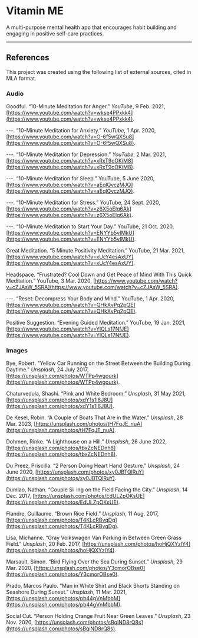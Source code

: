 # Vitamin ME
A multi-purpose mental health app that encourages habit building and engaging in positive self-care practices.

---

## References
This project was created using the following list of external sources, cited in MLA format.

### Audio

Goodful. “10-Minute Meditation for Anger.” _YouTube_, 9 Feb. 2021, [https://www.youtube.com/watch?v=wkse4PPxkk4](https://www.youtube.com/watch?v=wkse4PPxkk4).

---. “10-Minute Meditation for Anxiety.” _YouTube_, 1 Apr. 2020, [https://www.youtube.com/watch?v=O-6f5wQXSu8](https://www.youtube.com/watch?v=O-6f5wQXSu8).

---. “10-Minute Meditation for Depression.” _YouTube_, 2 Mar. 2021, [https://www.youtube.com/watch?v=xRxT9cOKiM8](https://www.youtube.com/watch?v=xRxT9cOKiM8).

---. “10-Minute Meditation for Sleep.” YouTube, 5 June 2020, [https://www.youtube.com/watch?v=aEqlQvczMJQ](https://www.youtube.com/watch?v=aEqlQvczMJQ).

---. “10-Minute Meditation for Stress.” YouTube, 24 Sept. 2020, [https://www.youtube.com/watch?v=z6X5oEIg6Ak](https://www.youtube.com/watch?v=z6X5oEIg6Ak).

---. “10-Minute Meditation to Start Your Day.” YouTube, 21 Oct. 2020, [https://www.youtube.com/watch?v=ENYYb5vIMkU](https://www.youtube.com/watch?v=ENYYb5vIMkU).

Great Meditation. “5 Minute Positivity Meditation.” YouTube, 21 Mar. 2021, [https://www.youtube.com/watch?v=xUcY4esAxUY](https://www.youtube.com/watch?v=xUcY4esAxUY).

Headspace. “Frustrated? Cool Down and Get Peace of Mind With This Quick Meditation.” YouTube, 3 Mar. 2020, [https://www.youtube.com/watch?v=cZJAsW_5SRA](https://www.youtube.com/watch?v=cZJAsW_5SRA).

---. “Reset: Decompress Your Body and Mind.” YouTube, 1 Apr. 2020, [https://www.youtube.com/watch?v=QHkXvPq2pQE](https://www.youtube.com/watch?v=QHkXvPq2pQE).

Positive Suggestion. “Evening Guided Meditation.” YouTube, 19 Jan. 2021, [https://www.youtube.com/watch?v=YlQLs17NfJE](https://www.youtube.com/watch?v=YlQLs17NfJE).

### Images

Bye, Robert. "Yellow Car Running on the Street Between the Building During Daytime." _Unsplash_, 24 July 2017, [https://unsplash.com/photos/WTPp4wgourk](https://unsplash.com/photos/WTPp4wgourk).

Chaturvedula, Shashi. “Pink and White Bedroom.” _Unsplash_, 31 May 2021, [https://unsplash.com/photos/xdY1s1I6J8U](https://unsplash.com/photos/xdY1s1I6J8U).

De Kesel, Robin. “A Couple of Boats That Are in the Water.” _Unsplash_, 28 Mar. 2023, [https://unsplash.com/photos/tH7FqJE_nuA](https://unsplash.com/photos/tH7FqJE_nuA).

Dohmen, Rinke. “A Lighthouse on a Hill.” _Unsplash_, 26 June 2022, [https://unsplash.com/photos/tbxZcNEDnh8](https://unsplash.com/photos/tbxZcNEDnh8).

Du Preez, Priscilla. “2 Person Doing Heart Hand Gesture.” _Unsplash_, 24 June 2020, [https://unsplash.com/photos/xy0JBTQlRuY](https://unsplash.com/photos/xy0JBTQlRuY).

Dumlao, Nathan. “Couple Si ing on the Field Facing the City.” _Unsplash_, 14 Dec. 2017, [https://unsplash.com/photos/EdULZpOKsUE](https://unsplash.com/photos/EdULZpOKsUE).

Flandre, Guillaume. “Brown Rice Field.” _Unsplash_, 11 Aug. 2017, [https://unsplash.com/photos/T4KLcRBvqDg](https://unsplash.com/photos/T4KLcRBvqDg).

Lisa, Michanne. “Gray Volkswagen Van Parking in Between Green Grass Field.” _Unsplash_, 20 Feb. 2017, [https://unsplash.com/photos/hoHjQXYzlY4](https://unsplash.com/photos/hoHjQXYzlY4).

Marsault, Simon. “Bird Flying Over the Sea During Sunset.” _Unsplash_, 29 Mar. 2020, [https://unsplash.com/photos/Y3cmorOBse0](https://unsplash.com/photos/Y3cmorOBse0).

Prado, Marcos Paulo. “Man in White Shirt and Black Shorts Standing on Seashore During Sunset.” _Unsplash_, 11 Mar. 2021, [https://unsplash.com/photos/pb44gVnMbbM](https://unsplash.com/photos/pb44gVnMbbM).

Social Cut. “Person Holding Orange Fruit Near Green Leaves.” _Unsplash_, 23 Nov. 2020, [https://unsplash.com/photos/sBqiND8rQ8s](https://unsplash.com/photos/sBqiND8rQ8s).
